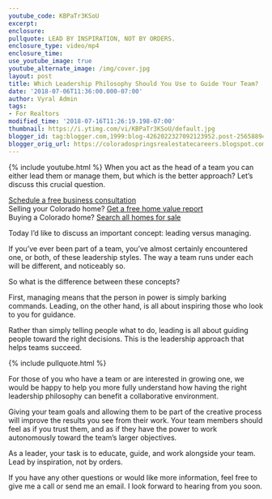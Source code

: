 ```yaml
---
youtube_code: KBPaTr3KSoU
excerpt:
enclosure:
pullquote: LEAD BY INSPIRATION, NOT BY ORDERS.
enclosure_type: video/mp4
enclosure_time:
use_youtube_image: true
youtube_alternate_image: /img/cover.jpg
layout: post
title: Which Leadership Philosophy Should You Use to Guide Your Team?
date: '2018-07-06T11:36:00.000-07:00'
author: Vyral Admin
tags:
- For Realtors
modified_time: '2018-07-16T11:26:19.198-07:00'
thumbnail: https://i.ytimg.com/vi/KBPaTr3KSoU/default.jpg
blogger_id: tag:blogger.com,1999:blog-4262022327092123952.post-2565889491198726256
blogger_orig_url: https://coloradospringsrealestatecareers.blogspot.com/2018/07/which-leadership-philosophy-should-you.html
---
```

{% include youtube.html %}
When you act as the head of a team you can either lead them or manage them, but which is the better approach? Let’s discuss this crucial question.

<div class="post-cta">
<a href="/contact/" target="_blank">Schedule a free business consultation</a><br>
Selling your Colorado home? <a href="http://www.coloradohomesvalue.com/" target="_blank">Get a free home value report<br>  </a>
Buying a Colorado home? <a href="http://www.coloradospringstophomes.com/" target="_blank">Search all homes for sale</a>
</div>

Today I’d like to discuss an important concept: leading versus managing.

If you’ve ever been part of a team, you’ve almost certainly encountered one, or both, of these leadership styles. The way a team runs under each will be different, and noticeably so.

So what is the difference between these concepts?

First, managing means that the person in power is simply barking commands. Leading, on the other hand, is all about inspiring those who look to you for guidance.

Rather than simply telling people what to do, leading is all about guiding people toward the right decisions. This is the leadership approach that helps teams succeed.

{% include pullquote.html %}

For those of you who have a team or are interested in growing one, we would be happy to help you more fully understand how having the right leadership philosophy can benefit a collaborative environment.

Giving your team goals and allowing them to be part of the creative process will improve the results you see from their work. Your team members should feel as if you trust them, and as if they have the power to work autonomously toward the team’s larger objectives.

As a leader, your task is to educate, guide, and work alongside your team. Lead by inspiration, not by orders.

If you have any other questions or would like more information, feel free to give me a call or send me an email. I look forward to hearing from you soon.
